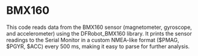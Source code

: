 # BMX160

This code reads data from the BMX160 sensor (magnetometer, gyroscope, and accelerometer) using the DFRobot_BMX160 library. It prints the sensor readings to the Serial Monitor in a custom NMEA-like format ($PMAG, $PGYR, $ACC) every 500 ms, making it easy to parse for further analysis.
